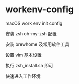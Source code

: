 # workenv-config
macOS work env init config

安装 zsh oh-my-zsh 配置

安装 brewhome 及常用软件工具

设置 vim 基本设置

执行 zsh_install.sh 即可

快速进入工作环境
